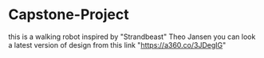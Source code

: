 # Capstone-Project
this is a walking robot inspired by "Strandbeast" Theo Jansen
  you can look a latest version of design from this link "https://a360.co/3JDegIG"
